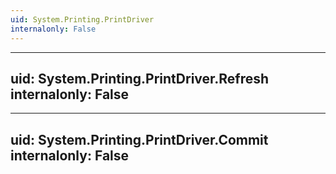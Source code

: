 ```yaml
---
uid: System.Printing.PrintDriver
internalonly: False
---
```


---
uid: System.Printing.PrintDriver.Refresh
internalonly: False
---

---
uid: System.Printing.PrintDriver.Commit
internalonly: False
---
